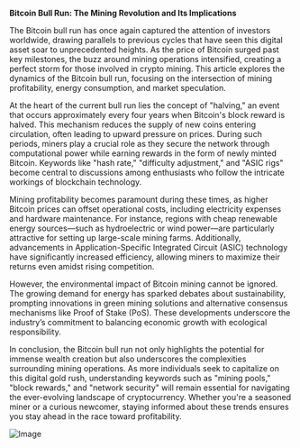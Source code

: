 **Bitcoin Bull Run: The Mining Revolution and Its Implications**

The Bitcoin bull run has once again captured the attention of investors worldwide, drawing parallels to previous cycles that have seen this digital asset soar to unprecedented heights. As the price of Bitcoin surged past key milestones, the buzz around mining operations intensified, creating a perfect storm for those involved in crypto mining. This article explores the dynamics of the Bitcoin bull run, focusing on the intersection of mining profitability, energy consumption, and market speculation.

At the heart of the current bull run lies the concept of "halving," an event that occurs approximately every four years when Bitcoin's block reward is halved. This mechanism reduces the supply of new coins entering circulation, often leading to upward pressure on prices. During such periods, miners play a crucial role as they secure the network through computational power while earning rewards in the form of newly minted Bitcoin. Keywords like "hash rate," "difficulty adjustment," and "ASIC rigs" become central to discussions among enthusiasts who follow the intricate workings of blockchain technology.

Mining profitability becomes paramount during these times, as higher Bitcoin prices can offset operational costs, including electricity expenses and hardware maintenance. For instance, regions with cheap renewable energy sources—such as hydroelectric or wind power—are particularly attractive for setting up large-scale mining farms. Additionally, advancements in Application-Specific Integrated Circuit (ASIC) technology have significantly increased efficiency, allowing miners to maximize their returns even amidst rising competition.

However, the environmental impact of Bitcoin mining cannot be ignored. The growing demand for energy has sparked debates about sustainability, prompting innovations in green mining solutions and alternative consensus mechanisms like Proof of Stake (PoS). These developments underscore the industry’s commitment to balancing economic growth with ecological responsibility.

In conclusion, the Bitcoin bull run not only highlights the potential for immense wealth creation but also underscores the complexities surrounding mining operations. As more individuals seek to capitalize on this digital gold rush, understanding keywords such as "mining pools," "block rewards," and "network security" will remain essential for navigating the ever-evolving landscape of cryptocurrency. Whether you're a seasoned miner or a curious newcomer, staying informed about these trends ensures you stay ahead in the race toward profitability.

![Image](https://github.com/user-attachments/assets/31692037-0104-4703-abd1-696b6a7dd41b)